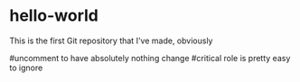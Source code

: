 # hello-world
This is the first Git repository that I've made, obviously

#uncomment to have absolutely nothing change
#critical role is pretty easy to ignore
